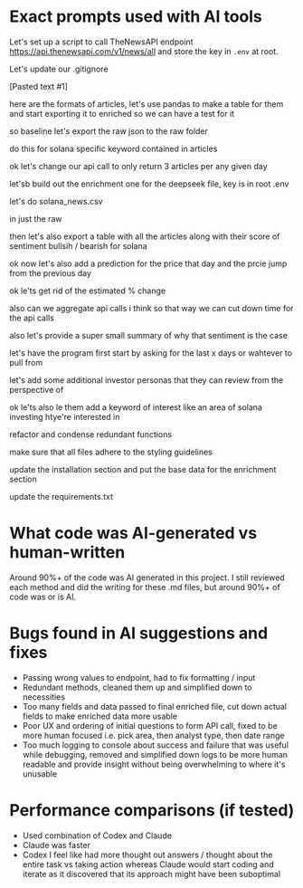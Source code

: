 # Exact prompts used with AI tools

Let's set up a script to call TheNewsAPI endpoint
https://api.thenewsapi.com/v1/news/all and store the key in `.env` at root.

Let's update our .gitignore

[Pasted text #1]

here are the formats of articles, let's use pandas to make a table for them and start exporting it to enriched so we
can have a test for it

so baseline let's export the raw json to the raw folder

do this for solana specific keyword contained in articles

ok let's change our api call to only return 3 articles per any given day

let'sb build out the enrichment one for the deepseek file, key is in root .env

let's do solana_news.csv

in just the raw

then let's also export a table with all the articles along with their score of sentiment bullsih / bearish for solana

ok now let's also add a prediction for the price that day and the prcie jump from the previous day

ok le'ts get rid of the estimated % change

also can we aggregate api calls i think so that way we can cut down time for the api calls

also let's provide a super small summary of why that sentiment is the case

let's have the program first start by asking for the last x days or wahtever to pull from

let's add some additional investor personas that they can review from the perspective of

ok le'ts also le them add a keyword of interest like an area of solana investing htye're interested in

refactor and condense redundant functions

make sure that all files adhere to the styling guidelines

update the installation section and put the base data for the enrichment section

update the requirements.txt

# What code was AI-generated vs human-written

Around 90%+ of the code was AI generated in this project. I still reviewed each method and did the writing for these .md files, but around 90%+ of code was or is AI.

# Bugs found in AI suggestions and fixes

- Passing wrong values to endpoint, had to fix formatting / input
- Redundant methods, cleaned them up and simplified down to necessities
- Too many fields and data passed to final enriched file, cut down actual fields to make enriched data more usable
- Poor UX and ordering of initial questions to form API call, fixed to be more human focused i.e. pick area, then analyst type, then date range
- Too much logging to console about success and failure that was useful while debugging, removed and simplified down logs to be more human readable and provide insight without being overwhelming to where it's unusable

# Performance comparisons (if tested)

- Used combination of Codex and Claude
- Claude was faster
- Codex I feel like had more thought out answers / thought about the entire task vs taking action whereas Claude would start coding and iterate as it discovered that its approach might have been suboptimal
